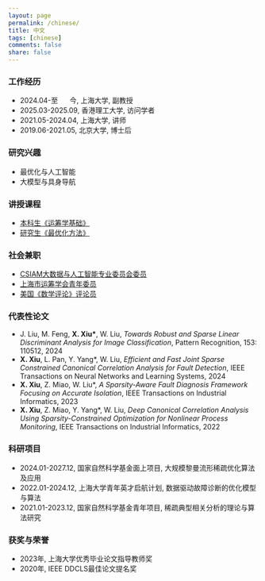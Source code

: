 ```yaml
---
layout: page
permalink: /chinese/
title: 中文
tags: [chinese]
comments: false
share: false
---
```




### 工作经历
* 2024.04-至&nbsp; &nbsp; &nbsp; 今, 上海大学, 副教授 <br>
* 2025.03-2025.09, 香港理工大学, 访问学者 <br>
* 2021.05-2024.04, 上海大学, 讲师 <br>
* 2019.06-2021.05, 北京大学, 博士后 <br>



### 研究兴趣
* 最优化与人工智能 <br>
* 大模型与具身导航 <br>


### 讲授课程
* <a href="https://xianchaoxiu.github.io/chinese/OR/" class="textlink" target="_blank"> 本科生《运筹学基础》 </a><br>
* <a href="https://xianchaoxiu.github.io/chinese/OPT/" class="textlink" target="_blank"> 研究生《最优化方法》 </a><br>



### 社会兼职
* <a href="https://m.csiam.org.cn/1103/index.html" class="textlink" target="_blank"> CSIAM大数据与人工智能专业委员会委员 </a><br>
* <a href="http://www.shorsc.org.cn/" class="textlink" target="_blank"> 上海市运筹学会青年委员 </a><br>
* <a href="https://www.ams.org/mr-database" class="textlink" target="_blank"> 美国《数学评论》评论员 </a><br>







### 代表性论文
* J. Liu, M. Feng, <b>X. Xiu*</b>, W. Liu, <i>Towards Robust and Sparse Linear Discriminant Analysis for Image Classification</i>, Pattern Recognition, 153: 110512, 2024
* <b>X. Xiu</b>, L. Pan, Y. Yang*, W. Liu, <i>Efficient and Fast Joint Sparse Constrained Canonical Correlation Analysis for Fault Detection</i>, IEEE Transactions on Neural Networks and Learning Systems, 2024
* <b>X. Xiu</b>, Z. Miao, W. Liu*, <i>A Sparsity-Aware Fault Diagnosis Framework Focusing on Accurate Isolation</i>, IEEE Transactions on Industrial Informatics, 2023
* <b>X. Xiu</b>, Z. Miao, Y. Yang*, W. Liu, <i>Deep Canonical Correlation Analysis Using Sparsity-Constrained Optimization for Nonlinear Process Monitoring</i>, IEEE Transactions on Industrial Informatics, 2022



### 科研项目
* 2024.01-2027.12, 国家自然科学基金面上项目, 大规模黎曼流形稀疏优化算法及应用 <br>
* 2022.01-2024.12, 上海大学青年英才启航计划, 数据驱动故障诊断的优化模型与算法 <br>
* 2021.01-2023.12, 国家自然科学基金青年项目, 稀疏典型相关分析的理论与算法研究 <br>


### 获奖与荣誉
* 2023年, 上海大学优秀毕业论文指导教师奖 <br>
* 2020年, IEEE DDCLS最佳论文提名奖 <br>

